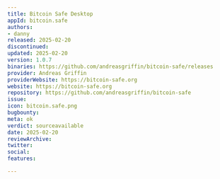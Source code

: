 ```yaml
---
title: Bitcoin Safe Desktop
appId: bitcoin.safe
authors:
- danny
released: 2025-02-20
discontinued: 
updated: 2025-02-20
version: 1.0.7
binaries: https://github.com/andreasgriffin/bitcoin-safe/releases
provider: Andreas Griffin
providerWebsite: https://bitcoin-safe.org
website: https://bitcoin-safe.org
repository: https://github.com/andreasgriffin/bitcoin-safe
issue: 
icon: bitcoin.safe.png
bugbounty: 
meta: ok
verdict: sourceavailable
date: 2025-02-20
reviewArchive: 
twitter: 
social: 
features: 

---
```


